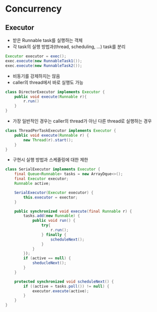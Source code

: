 # Concurrency

## Executor
 * 받은 Runnable task를 실행하는 객체
 * 각 task의 실행 방법과(thread, scheduling, ...) task를 분리
```java
Executor executor = exec();
exec.execute(new RunnableTask1());
exec.execute(new RunnableTask2());
```
 * 비동기를 강제하지는 않음
 * caller의 thread에서 바로 실행도 가능
```java
class DirectorExecutor implements Executor {
    public void execute(Runnable r){
        r.run()
    }
}
```
 * 가장 일반적인 경우는 caller의 thread가 아닌 다른 thread로 실행하는 경우
```java
class ThreadPerTaskExecutor implements Executor {
    public void execute(Runnable r) {
        new Thread(r).start();
    }
}
```
 * 구현시 실행 방법과 스케줄링에 대한 제한
```java
class SerialExecutor implements Executor {
    final Queue<Runnable> tasks = new ArrayDque<>();
    final Executor executor;
    Runnable active;

    SerialExecutor(Executor executor) {
        this.executor = exector;
    }

    public synchronized void execute(final Runnable r) {
        tasks.add(new Runnable) {
            public void run() {
                try{
                    r.run();
                } finally {
                    scheduleNext();
                }
            }
        });
        if (active == null) {
            sheducleNext();
        }
    }

    protected synchronized void scheduleNext() {
        if ((active = tasks.poll()) != null) {
            executor.execute(active);
        }
    }
}
```
